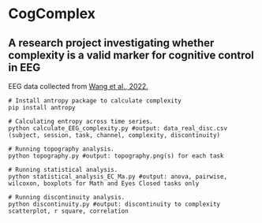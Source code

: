 # CogComplex

## A research project investigating whether complexity is a valid marker for cognitive control in EEG

EEG data collected from [Wang et al., 2022.](https://www.nature.com/articles/s41597-022-01607-9)

```shell
# Install antropy package to calculate complexity
pip install antropy  

# Calculating entropy across time series.
python calculate_EEG_complexity.py #output: data_real_disc.csv (subject, session, task, channel, complexity, discontinuity)

# Running topography analysis.
python topography.py #output: topography.png(s) for each task

# Running statistical analysis.
python statistical_analysis_EC_Ma.py #output: anova, pairwise, wilcoxon, boxplots for Math and Eyes Closed tasks only

# Running discontinuity analysis.
python discontinuity.py #output: discontinuity to complexity scatterplot, r square, correlation
```
